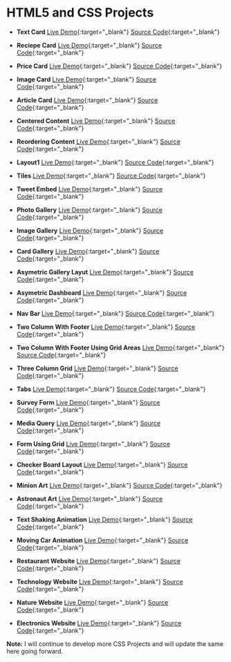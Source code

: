 # HTML5 and CSS Projects



- **Text Card** [Live Demo](https://praveenorugantitech.github.io/praveenorugantitech-html-css-projects/praveenorugantitech-text-card){:target="_blank"} [Source Code](https://github.com/praveenorugantitech/praveenorugantitech-css/tree/master/0_Projects/praveenorugantitech-text-card){:target="_blank"}

- **Reciepe Card** [Live Demo](https://praveenorugantitech.github.io/praveenorugantitech-html-css-projects/praveenorugantitech-reciepe-card){:target="_blank"} [Source Code](https://github.com/praveenorugantitech/praveenorugantitech-css/tree/master/0_Projects/praveenorugantitech-reciepe-card){:target="_blank"}

- **Price Card** [Live Demo](https://praveenorugantitech.github.io/praveenorugantitech-html-css-projects/praveenorugantitech-price-card){:target="_blank"} [Source Code](https://github.com/praveenorugantitech/praveenorugantitech-css/tree/master/0_Projects/praveenorugantitech-price-card){:target="_blank"}

- **Image Card** [Live Demo](https://praveenorugantitech.github.io/praveenorugantitech-html-css-projects/praveenorugantitech-image-card){:target="_blank"} [Source Code](https://github.com/praveenorugantitech/praveenorugantitech-css/tree/master/0_Projects/praveenorugantitech-image-card){:target="_blank"}

- **Article Card** [Live Demo](https://praveenorugantitech.github.io/praveenorugantitech-html-css-projects/praveenorugantitech-article-card){:target="_blank"} [Source Code](https://github.com/praveenorugantitech/praveenorugantitech-css/tree/master/0_Projects/praveenorugantitech-article-card){:target="_blank"}

- **Centered Content** [Live Demo](https://praveenorugantitech.github.io/praveenorugantitech-html-css-projects/praveenorugantitech-centered-content){:target="_blank"} [Source Code](https://github.com/praveenorugantitech/praveenorugantitech-css/tree/master/0_Projects/praveenorugantitech-centered-content){:target="_blank"}

- **Reordering Content** [Live Demo](https://praveenorugantitech.github.io/praveenorugantitech-html-css-projects/praveenorugantitech-reordering-content){:target="_blank"} [Source Code](https://github.com/praveenorugantitech/praveenorugantitech-css/tree/master/0_Projects/praveenorugantitech-reordering-content){:target="_blank"}

- **Layout1** [Live Demo](https://praveenorugantitech.github.io/praveenorugantitech-html-css-projects/praveenorugantitech-layout1){:target="_blank"} [Source Code](https://github.com/praveenorugantitech/praveenorugantitech-css/tree/master/0_Projects/praveenorugantitech-layout1){:target="_blank"}

- **Tiles** [Live Demo](https://praveenorugantitech.github.io/praveenorugantitech-html-css-projects/praveenorugantitech-tiles){:target="_blank"} [Source Code](https://github.com/praveenorugantitech/praveenorugantitech-css/tree/master/0_Projects/praveenorugantitech-tiles){:target="_blank"}

- **Tweet Embed** [Live Demo](https://praveenorugantitech.github.io/praveenorugantitech-html-css-projects/praveenorugantitech-tweet-embed){:target="_blank"} [Source Code](https://github.com/praveenorugantitech/praveenorugantitech-css/tree/master/0_Projects/praveenorugantitech-tweet-embed){:target="_blank"}

- **Photo Gallery** [Live Demo](https://praveenorugantitech.github.io/praveenorugantitech-html-css-projects/praveenorugantitech-photo-gallery){:target="_blank"} [Source Code](https://github.com/praveenorugantitech/praveenorugantitech-css/tree/master/0_Projects/praveenorugantitech-photo-gallery){:target="_blank"}

- **Image Gallery** [Live Demo](https://praveenorugantitech.github.io/praveenorugantitech-html-css-projects/praveenorugantitech-image-gallery){:target="_blank"} [Source Code](https://github.com/praveenorugantitech/praveenorugantitech-css/tree/master/0_Projects/praveenorugantitech-image-gallery){:target="_blank"}

- **Card Gallery** [Live Demo](https://praveenorugantitech.github.io/praveenorugantitech-html-css-projects/praveenorugantitech-card-gallery){:target="_blank"} [Source Code](https://github.com/praveenorugantitech/praveenorugantitech-css/tree/master/0_Projects/praveenorugantitech-card-gallery){:target="_blank"}

- **Asymetric Gallery Layut** [Live Demo](https://praveenorugantitech.github.io/praveenorugantitech-html-css-projects/praveenorugantitech-asymetric-gallery-layout){:target="_blank"} [Source Code](https://github.com/praveenorugantitech/praveenorugantitech-css/tree/master/0_Projects/praveenorugantitech-asymetric-gallery-layout){:target="_blank"}

- **Asymetric Dashboard** [Live Demo](https://praveenorugantitech.github.io/praveenorugantitech-html-css-projects/praveenorugantitech-asymetric-dashboard){:target="_blank"} [Source Code](https://github.com/praveenorugantitech/praveenorugantitech-css/tree/master/0_Projects/praveenorugantitech-asymetric-dashboard){:target="_blank"}

- **Nav Bar** [Live Demo](https://praveenorugantitech.github.io/praveenorugantitech-html-css-projects/praveenoruganti-navbar){:target="_blank"} [Source Code](https://github.com/praveenorugantitech/praveenorugantitech-css/tree/master/0_Projects/praveenoruganti-navbar){:target="_blank"}

- **Two Column With Footer** [Live Demo](https://praveenorugantitech.github.io/praveenorugantitech-html-css-projects/praveenorugantitech-two-column-with-footer){:target="_blank"} [Source Code](https://github.com/praveenorugantitech/praveenorugantitech-css/tree/master/0_Projects/praveenorugantitech-two-column-with-footer){:target="_blank"}

- **Two Column With Footer Using Grid Areas** [Live Demo](https://praveenorugantitech.github.io/praveenorugantitech-html-css-projects/praveenorugantitech-two-column-with-footer-using-gridareas){:target="_blank"} [Source Code](https://github.com/praveenorugantitech/praveenorugantitech-css/tree/master/0_Projects/praveenorugantitech-two-column-with-footer-using-gridareas){:target="_blank"}

- **Three Column Grid** [Live Demo](https://praveenorugantitech.github.io/praveenorugantitech-html-css-projects/praveenorugantitech-three-column-grid){:target="_blank"} [Source Code](https://github.com/praveenorugantitech/praveenorugantitech-css/tree/master/0_Projects/praveenorugantitech-three-column-grid){:target="_blank"}

- **Tabs** [Live Demo](https://praveenorugantitech.github.io/praveenorugantitech-html-css-projects/praveenorugantitech-Tabs){:target="_blank"} [Source Code](https://github.com/praveenorugantitech/praveenorugantitech-css/tree/master/0_Projects/praveenorugantitech-Tabs){:target="_blank"}

- **Survey Form** [Live Demo](https://praveenorugantitech.github.io/praveenorugantitech-html-css-projects/praveenorugantitech-survey-form){:target="_blank"} [Source Code](https://github.com/praveenorugantitech/praveenorugantitech-css/tree/master/0_Projects/praveenorugantitech-survey-form){:target="_blank"}

- **Media Query** [Live Demo](https://praveenorugantitech.github.io/praveenorugantitech-html-css-projects/praveenorugantitech-media-query){:target="_blank"} [Source Code](https://github.com/praveenorugantitech/praveenorugantitech-css/tree/master/0_Projects/praveenorugantitech-media-query){:target="_blank"}

- **Form Using Grid** [Live Demo](https://praveenorugantitech.github.io/praveenorugantitech-html-css-projects/praveenorugantitech-form-using-grid){:target="_blank"} [Source Code](https://github.com/praveenorugantitech/praveenorugantitech-css/tree/master/0_Projects/praveenorugantitech-form-using-grid){:target="_blank"}

- **Checker Board Layout** [Live Demo](https://praveenorugantitech.github.io/praveenorugantitech-html-css-projects/praveenorugantitech-checkerboard-layout){:target="_blank"} [Source Code](https://github.com/praveenorugantitech/praveenorugantitech-css/tree/master/0_Projects/praveenorugantitech-checkerboard-layout){:target="_blank"}

- **Minion Art** [Live Demo](https://praveenorugantitech.github.io/praveenorugantitech-html-css-projects/praveenorugantitech-minion-art){:target="_blank"} [Source Code](https://github.com/praveenorugantitech/praveenorugantitech-css/tree/master/0_Projects/praveenorugantitech-minion-art){:target="_blank"}

- **Astronaut Art** [Live Demo](https://praveenorugantitech.github.io/praveenorugantitech-html-css-projects/praveenorugantitech-astronaut-art){:target="_blank"} [Source Code](https://github.com/praveenorugantitech/praveenorugantitech-css/tree/master/0_Projects/praveenorugantitech-astronaut-art){:target="_blank"}

- **Text Shaking Animation** [Live Demo](https://praveenorugantitech.github.io/praveenorugantitech-html-css-projects/praveenorugantitech-text-shaking-animation){:target="_blank"} [Source Code](https://github.com/praveenorugantitech/praveenorugantitech-css/tree/master/0_Projects/praveenorugantitech-text-shaking-animation){:target="_blank"}

- **Moving Car Animation** [Live Demo](https://praveenorugantitech.github.io/praveenorugantitech-html-css-projects/praveenorugantitech-moving-car-animation){:target="_blank"} [Source Code](https://github.com/praveenorugantitech/praveenorugantitech-css/tree/master/0_Projects/praveenorugantitech-moving-car-animation){:target="_blank"}

- **Restaurant Website** [Live Demo](https://praveenorugantitech.github.io/praveenorugantitech-html-css-projects/praveenorugantitech-restaurant-website){:target="_blank"} [Source Code](https://github.com/praveenorugantitech/praveenorugantitech-css/tree/master/0_Projects/praveenorugantitech-restaurant-website){:target="_blank"}

- **Technology Website** [Live Demo](https://praveenorugantitech.github.io/praveenorugantitech-html-css-projects/praveenorugantitech-technology-website){:target="_blank"} [Source Code](https://github.com/praveenorugantitech/praveenorugantitech-css/tree/master/0_Projects/praveenorugantitech-technology-website){:target="_blank"}

- **Nature Website** [Live Demo](https://praveenorugantitech.github.io/praveenorugantitech-html-css-projects/praveenorugantitech-nature-website){:target="_blank"} [Source Code](https://github.com/praveenorugantitech/praveenorugantitech-css/tree/master/0_Projects/praveenorugantitech-nature-website){:target="_blank"}

- **Electronics Website** [Live Demo](https://praveenorugantitech.github.io/praveenorugantitech-html-css-projects/praveenorugantitech-electronics-website){:target="_blank"} [Source Code](https://github.com/praveenorugantitech/praveenorugantitech-css/tree/master/0_Projects/praveenorugantitech-electronics-website){:target="_blank"}

**Note:** I will continue to develop more CSS Projects and will update the same here going forward.

